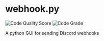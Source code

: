 # webhook.py

![Code Quality Score](https://www.code-inspector.com/project/29363/score/svg "Code Quality Score")
![Code Grade](https://www.code-inspector.com/project/29363/status/svg "Code Grade")
 
A python GUI for sending Discord webhooks
